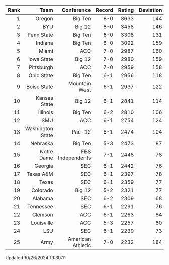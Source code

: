 | Rank  | Team                 | Conference           | Record   | Rating | Deviation |
| ---:  | ---:                 | ---:                 | ---:     | ---:   | ---:      |
| 1     | Oregon               | Big Ten              | 8-0      | 3633   | 144       |
| 2     | BYU                  | Big 12               | 8-0      | 3458   | 146       |
| 3     | Penn State           | Big Ten              | 6-0      | 3308   | 131       |
| 4     | Indiana              | Big Ten              | 8-0      | 3092   | 159       |
| 5     | Miami                | ACC                  | 7-0      | 2987   | 160       |
| 6     | Iowa State           | Big 12               | 7-0      | 2980   | 159       |
| 7     | Pittsburgh           | ACC                  | 7-0      | 2959   | 158       |
| 8     | Ohio State           | Big Ten              | 6-1      | 2956   | 118       |
| 9     | Boise State          | Mountain West        | 6-1      | 2937   | 122       |
| 10    | Kansas State         | Big 12               | 6-1      | 2841   | 114       |
| 11    | Illinois             | Big Ten              | 6-2      | 2810   | 106       |
| 12    | SMU                  | ACC                  | 6-1      | 2754   | 124       |
| 13    | Washington State     | Pac-12               | 6-1      | 2474   | 104       |
| 14    | Nebraska             | Big Ten              | 5-3      | 2473   | 87        |
| 15    | Notre Dame           | FBS Independents     | 7-1      | 2448   | 78        |
| 16    | Georgia              | SEC                  | 6-1      | 2442   | 76        |
| 17    | Texas A&M            | SEC                  | 6-1      | 2397   | 78        |
| 18    | Texas                | SEC                  | 6-1      | 2359   | 77        |
| 19    | Colorado             | Big 12               | 5-2      | 2321   | 77        |
| 20    | Alabama              | SEC                  | 6-2      | 2309   | 68        |
| 21    | Tennessee            | SEC                  | 6-1      | 2291   | 76        |
| 22    | Clemson              | ACC                  | 6-1      | 2263   | 84        |
| 23    | Louisville           | ACC                  | 5-3      | 2257   | 80        |
| 24    | LSU                  | SEC                  | 6-1      | 2239   | 73        |
| 25    | Army                 | American Athletic    | 7-0      | 2232   | 184       |

Updated 10/26/2024 19:30:11

